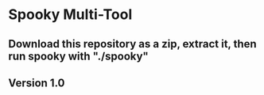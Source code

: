 # Spooky Multi-Tool

## Download this repository as a zip, extract it, then run spooky with "./spooky"

## Version 1.0

